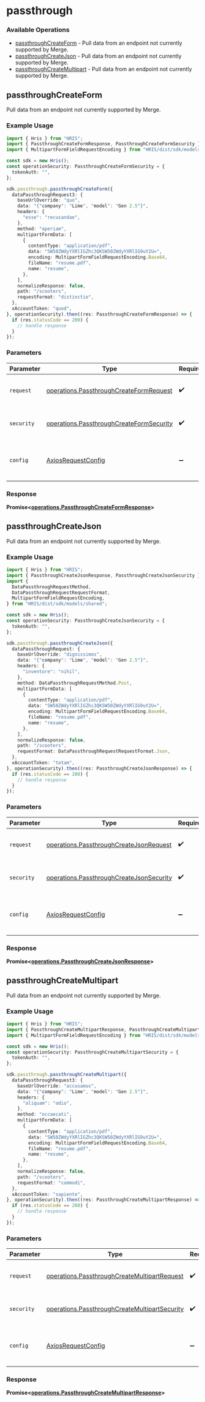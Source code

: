 # passthrough

### Available Operations

* [passthroughCreateForm](#passthroughcreateform) - Pull data from an endpoint not currently supported by Merge.
* [passthroughCreateJson](#passthroughcreatejson) - Pull data from an endpoint not currently supported by Merge.
* [passthroughCreateMultipart](#passthroughcreatemultipart) - Pull data from an endpoint not currently supported by Merge.

## passthroughCreateForm

Pull data from an endpoint not currently supported by Merge.

### Example Usage

```typescript
import { Hris } from "HRIS";
import { PassthroughCreateFormResponse, PassthroughCreateFormSecurity } from "HRIS/dist/sdk/models/operations";
import { MultipartFormFieldRequestEncoding } from "HRIS/dist/sdk/models/shared";

const sdk = new Hris();
const operationSecurity: PassthroughCreateFormSecurity = {
  tokenAuth: "",
};

sdk.passthrough.passthroughCreateForm({
  dataPassthroughRequest3: {
    baseUrlOverride: "quo",
    data: "{"company": "Lime", "model": "Gen 2.5"}",
    headers: {
      "esse": "recusandae",
    },
    method: "aperiam",
    multipartFormData: [
      {
        contentType: "application/pdf",
        data: "SW50ZWdyYXRlIGZhc3QKSW50ZWdyYXRlIG9uY2U=",
        encoding: MultipartFormFieldRequestEncoding.Base64,
        fileName: "resume.pdf",
        name: "resume",
      },
    ],
    normalizeResponse: false,
    path: "/scooters",
    requestFormat: "distinctio",
  },
  xAccountToken: "quod",
}, operationSecurity).then((res: PassthroughCreateFormResponse) => {
  if (res.statusCode == 200) {
    // handle response
  }
});
```

### Parameters

| Parameter                                                                                            | Type                                                                                                 | Required                                                                                             | Description                                                                                          |
| ---------------------------------------------------------------------------------------------------- | ---------------------------------------------------------------------------------------------------- | ---------------------------------------------------------------------------------------------------- | ---------------------------------------------------------------------------------------------------- |
| `request`                                                                                            | [operations.PassthroughCreateFormRequest](../../models/operations/passthroughcreateformrequest.md)   | :heavy_check_mark:                                                                                   | The request object to use for the request.                                                           |
| `security`                                                                                           | [operations.PassthroughCreateFormSecurity](../../models/operations/passthroughcreateformsecurity.md) | :heavy_check_mark:                                                                                   | The security requirements to use for the request.                                                    |
| `config`                                                                                             | [AxiosRequestConfig](https://axios-http.com/docs/req_config)                                         | :heavy_minus_sign:                                                                                   | Available config options for making requests.                                                        |


### Response

**Promise<[operations.PassthroughCreateFormResponse](../../models/operations/passthroughcreateformresponse.md)>**


## passthroughCreateJson

Pull data from an endpoint not currently supported by Merge.

### Example Usage

```typescript
import { Hris } from "HRIS";
import { PassthroughCreateJsonResponse, PassthroughCreateJsonSecurity } from "HRIS/dist/sdk/models/operations";
import {
  DataPassthroughRequestMethod,
  DataPassthroughRequestRequestFormat,
  MultipartFormFieldRequestEncoding,
} from "HRIS/dist/sdk/models/shared";

const sdk = new Hris();
const operationSecurity: PassthroughCreateJsonSecurity = {
  tokenAuth: "",
};

sdk.passthrough.passthroughCreateJson({
  dataPassthroughRequest: {
    baseUrlOverride: "dignissimos",
    data: "{"company": "Lime", "model": "Gen 2.5"}",
    headers: {
      "inventore": "nihil",
    },
    method: DataPassthroughRequestMethod.Post,
    multipartFormData: [
      {
        contentType: "application/pdf",
        data: "SW50ZWdyYXRlIGZhc3QKSW50ZWdyYXRlIG9uY2U=",
        encoding: MultipartFormFieldRequestEncoding.Base64,
        fileName: "resume.pdf",
        name: "resume",
      },
    ],
    normalizeResponse: false,
    path: "/scooters",
    requestFormat: DataPassthroughRequestRequestFormat.Json,
  },
  xAccountToken: "totam",
}, operationSecurity).then((res: PassthroughCreateJsonResponse) => {
  if (res.statusCode == 200) {
    // handle response
  }
});
```

### Parameters

| Parameter                                                                                            | Type                                                                                                 | Required                                                                                             | Description                                                                                          |
| ---------------------------------------------------------------------------------------------------- | ---------------------------------------------------------------------------------------------------- | ---------------------------------------------------------------------------------------------------- | ---------------------------------------------------------------------------------------------------- |
| `request`                                                                                            | [operations.PassthroughCreateJsonRequest](../../models/operations/passthroughcreatejsonrequest.md)   | :heavy_check_mark:                                                                                   | The request object to use for the request.                                                           |
| `security`                                                                                           | [operations.PassthroughCreateJsonSecurity](../../models/operations/passthroughcreatejsonsecurity.md) | :heavy_check_mark:                                                                                   | The security requirements to use for the request.                                                    |
| `config`                                                                                             | [AxiosRequestConfig](https://axios-http.com/docs/req_config)                                         | :heavy_minus_sign:                                                                                   | Available config options for making requests.                                                        |


### Response

**Promise<[operations.PassthroughCreateJsonResponse](../../models/operations/passthroughcreatejsonresponse.md)>**


## passthroughCreateMultipart

Pull data from an endpoint not currently supported by Merge.

### Example Usage

```typescript
import { Hris } from "HRIS";
import { PassthroughCreateMultipartResponse, PassthroughCreateMultipartSecurity } from "HRIS/dist/sdk/models/operations";
import { MultipartFormFieldRequestEncoding } from "HRIS/dist/sdk/models/shared";

const sdk = new Hris();
const operationSecurity: PassthroughCreateMultipartSecurity = {
  tokenAuth: "",
};

sdk.passthrough.passthroughCreateMultipart({
  dataPassthroughRequest3: {
    baseUrlOverride: "accusamus",
    data: "{"company": "Lime", "model": "Gen 2.5"}",
    headers: {
      "aliquam": "odio",
    },
    method: "occaecati",
    multipartFormData: [
      {
        contentType: "application/pdf",
        data: "SW50ZWdyYXRlIGZhc3QKSW50ZWdyYXRlIG9uY2U=",
        encoding: MultipartFormFieldRequestEncoding.Base64,
        fileName: "resume.pdf",
        name: "resume",
      },
    ],
    normalizeResponse: false,
    path: "/scooters",
    requestFormat: "commodi",
  },
  xAccountToken: "sapiente",
}, operationSecurity).then((res: PassthroughCreateMultipartResponse) => {
  if (res.statusCode == 200) {
    // handle response
  }
});
```

### Parameters

| Parameter                                                                                                      | Type                                                                                                           | Required                                                                                                       | Description                                                                                                    |
| -------------------------------------------------------------------------------------------------------------- | -------------------------------------------------------------------------------------------------------------- | -------------------------------------------------------------------------------------------------------------- | -------------------------------------------------------------------------------------------------------------- |
| `request`                                                                                                      | [operations.PassthroughCreateMultipartRequest](../../models/operations/passthroughcreatemultipartrequest.md)   | :heavy_check_mark:                                                                                             | The request object to use for the request.                                                                     |
| `security`                                                                                                     | [operations.PassthroughCreateMultipartSecurity](../../models/operations/passthroughcreatemultipartsecurity.md) | :heavy_check_mark:                                                                                             | The security requirements to use for the request.                                                              |
| `config`                                                                                                       | [AxiosRequestConfig](https://axios-http.com/docs/req_config)                                                   | :heavy_minus_sign:                                                                                             | Available config options for making requests.                                                                  |


### Response

**Promise<[operations.PassthroughCreateMultipartResponse](../../models/operations/passthroughcreatemultipartresponse.md)>**

